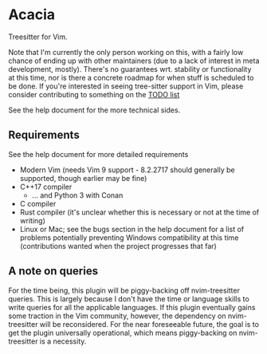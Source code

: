 # Acacia

Treesitter for Vim.

Note that I'm currently the only person working on this, with a fairly low chance of ending up with other maintainers (due to a lack of interest in meta development, mostly). There's no guarantees wrt. stability or functionality at this time, nor is there a concrete roadmap for when stuff is scheduled to be done. If you're interested in seeing tree-sitter support in Vim, please consider contributing to something on the [TODO list](https://github.com/LunarWatcher/Acacia/issues/1)

See the help document for the more technical sides.

## Requirements

See the help document for more detailed requirements

* Modern Vim (needs Vim 9 support - 8.2.2717 should generally be supported, though earlier may be fine)
* C++17 compiler
    * ... and Python 3 with Conan
* C compiler
* Rust compiler (it's unclear whether this is necessary or not at the time of writing)
* Linux or Mac; see the bugs section in the help document for a list of problems potentially preventing Windows compatibility at this time (contributions wanted when the project progresses that far)

## A note on queries

For the time being, this plugin will be piggy-backing off nvim-treesitter queries. This is largely because I don't have the time or language skills to write queries for all the applicable languages. If this plugin eventually gains some traction in the Vim community, however, the dependency on nvim-treesitter will be reconsidered. For the near foreseeable future, the goal is to get the plugin universally operational, which means piggy-backing on nvim-treesitter is a necessity.

